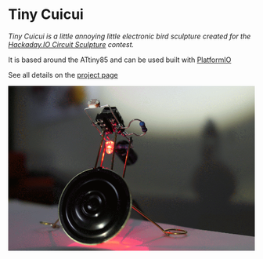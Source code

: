 # Tiny Cuicui

*Tiny Cuicui is a little annoying little electronic bird sculpture created for the [Hackaday.IO Circuit Sculpture](https://hackaday.io/contest/162559-circuit-sculpture-contest) contest.*

It is based around the ATtiny85 and can be used built with [PlatformIO](http://www.platformio.org)

See all details on the [project page](https://hackaday.io/project/163045-tiny-cuicui)

[![CuiCui](cuicui.gif)](https://youtu.be/ED0y6tMK5xo)